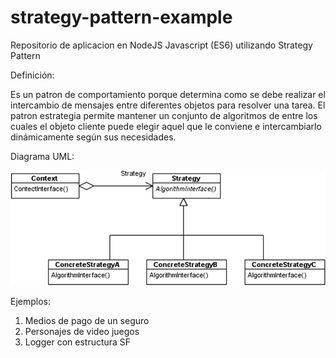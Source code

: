 # strategy-pattern-example

Repositorio de aplicacion en NodeJS Javascript (ES6) utilizando Strategy Pattern

Definición:

Es un patron de comportamiento porque determina como se debe realizar el intercambio de mensajes entre diferentes objetos para resolver una tarea. El patron estrategia permite mantener un conjunto de algoritmos de entre los cuales el objeto cliente puede elegir aquel que le conviene e intercambiarlo dinámicamente según sus necesidades.


Diagrama UML:

![Offer General Diagram](diagrams/UML.png)


Ejemplos:

1) Medios de pago de un seguro
2) Personajes de video juegos
3) Logger con estructura SF